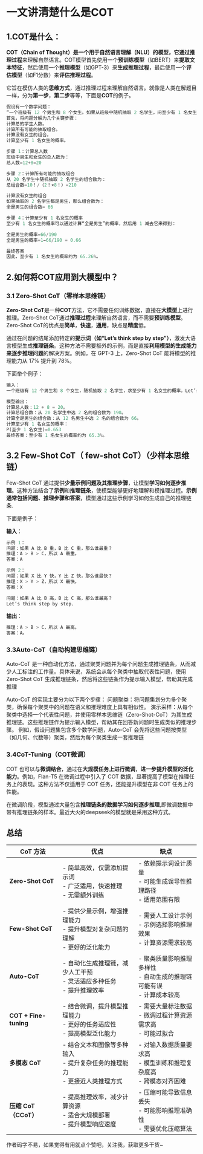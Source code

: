 # 一文讲清楚什么是COT

## 1.COT是什么：

**COT（Chain of Thought）**是一个用于自然语言理解（NLU）的模型，它通过**推理过程**来理解自然语言。COT模型首先使用一个**预训练模型**（如BERT）来**提取文本特征**，然后使用一个**推理模型**（如GPT-3）来**生成推理过程**，最后使用一个**评估模型**（如F1分数）来**评估推理过程**。

它旨在模仿人类的**思维方式**，通过推理过程来理解自然语言。就像是人类在解题目一样，分为**第一步**，**第二步**等等，下面是**COT**的例子。

```python
假设有一个数学问题：
“一个班级有 12 个男生和 8 个女生。如果从班级中随机抽取 2 名学生，问至少有 1 名女生的概率是多少？”
首先，将问题分解为几个关键步骤：
计算总的学生人数。
计算所有可能的抽取组合。
计算没有女生的组合。
计算至少有 1 名女生的概率。

步骤 1：计算总人数
班级中男生和女生的总人数为：
总人数=12+8=20

步骤 2：计算所有可能的抽取组合
从 20 名学生中随机抽取 2 名学生的组合数为：
总组合数=10！/（2！×8！）=210

计算没有女生的组合
如果抽取的 2 名学生都是男生，那么组合数为：
全是男生的组合数= 66

步骤 4：计算至少有 1 名女生的概率
至少有 1 名女生的概率可以通过计算“全是男生”的概率，然后用 1 减去它来得到：

全是男生的概率=66/190
全是男生的概率=1−66/190 = 0.66

最终答案
因此，至少有 1 名女生的概率约为 65.26%。
```

## 2.如何将COT应用到大模型中？

### 3.1 Zero-Shot CoT（零样本思维链）

**Zero-Shot CoT**是一种**COT**方法，它不需要任何训练数据，直接在**大模型**上进行推理。Zero-Shot CoT通过**推理过程**来理解自然语言，而不需要**预训练模型**。Zero-Shot CoT的优点是**简单**，**快速**，**通用**，缺点是**精度**低。

通过在问题的结尾添加特定的**提示词（如“Let’s think step by step”）**，激发大语言模型生成**推理链条**。这种方法不需要额外的示例，而是直接**利用模型的生成能力来逐步推理问题**的解决方案。例如，在 GPT-3 上，Zero-Shot CoT 能将模型的推理能力从 17% 提升到 78%。

下面举个例子：

```python
输入：
一个班级有 12 个男生和 8 个女生，随机抽取 2 名学生，求至少有 1 名女生的概率。Let’s think step by step.

模型输出：
计算总人数：12 + 8 = 20。
计算总组合数：从 20 名学生中选 2 名的组合数为 190。
计算全是男生的组合数：从 12 名男生中选 2 名的组合数为 66。
计算至少有 1 名女生的概率：
P(至少 1 名女生)=0.653
最终答案：至少有 1 名女生的概率约为 65.3%。
```

## 3.2 Few-Shot CoT（ few-shot CoT）（少样本思维链）

Few-Shot CoT 通过提供**少量示例问题及其推理步骤**，让模型**学习如何逐步推理**。这种方法结合了**示例**和**推理链条**，使模型能够更好地理解和模推理过程。**示例通常包括问题、推理步骤和答案**，模型通过这些示例学习如何生成自己的推理链条.

下面是例子：

**输入**：

```python
示例 1：
问题：如果 A 比 B 重，B 比 C 重，那么谁最重？
推理：A > B > C，所以 A 最重。
答案：A

示例 2：
问题：如果 X 比 Y 快，Y 比 Z 快，那么谁最快？
推理：X > Y > Z，所以 X 最快。
答案：X

问题：如果 A 比 B 高，B 比 C 高，那么谁最高？
Let’s think step by step.
```

**输出**：

```python
推理：A > B > C，所以 A 最高。
答案：A。
```

### 3.3Auto-CoT（自动构建思维链）

Auto-CoT 是一种自动化方法，通过聚类问题并为每个问题生成推理链条，从而减少人工标注的工作量。具体来说，系统会从每个聚类中抽取代表性问题，使用 Zero-Shot CoT 生成推理链条，然后将这些链条作为提示输入模型，帮助其完成推理

Auto-CoT 的实现主要分为以下两个步骤：
问题聚类：将问题集划分为多个聚类，确保每个聚类中的问题在语义和推理难度上具有相似性。
演示采样：从每个聚类中选择一个代表性问题，并使用零样本思维链（Zero-Shot-CoT）为其生成推理链。这些推理链作为提示输入模型，帮助其在回答新问题时生成类似的推理步骤。
例如，假设问题集包含多个数学问题，Auto-CoT 会先将这些问题按类型（如几何、代数等）聚类，然后为每个聚类生成一套推理链

### 3.4CoT-Tuning（COT微调）

COT 也可以与**微调结合**，通过在**大规模任务上进行微调**，**进一步提升模型的泛化能力**。例如，Flan-T5 在微调过程中引入了 COT 数据，显著提高了模型在推理任务上的表现。这种方法不仅适用于 COT 任务，还能提升模型在非 COT 任务上的性能。

在微调阶段，模型通过大量包含**推理链条的数据学习如何逐步推理**,即微调数据中带有推理链条的样本。最近大火的deepseek的模型就是采用这种方式。

## 总结

| CoT 方法         | 优点                                                                 | 缺点                                                                 |
|------------------|----------------------------------------------------------------------|----------------------------------------------------------------------|
| **Zero-Shot CoT** | - 简单高效，仅需添加提示词<br>- 广泛适用，快速推理<br>- 无需额外训练 | - 依赖提示词设计质量<br>- 可能生成误导性推理路径<br>- 适用范围有限 |
| **Few-Shot CoT**  | - 提供少量示例，增强推理能力<br>- 提升模型对复杂问题的理解<br>- 更好的泛化能力 | - 需要人工设计示例<br>- 示例选择影响推理效果<br>- 计算资源需求较高 |
| **Auto-CoT**     | - 自动化生成推理链，减少人工干预<br>- 灵活适应多种任务<br>- 提升推理效率 | - 聚类质量影响推理多样性<br>- 自动生成的推理链可能有误<br>- 计算成本较高 |
| **COT + Fine-tuning** | - 结合微调，提升模型推理能力<br>- 更好的任务适应性<br>- 提高模型泛化能力 | - 需要大量标注数据<br>- 微调过程计算资源需求高<br>- 可能过拟合 |
| **多模态 CoT**   | - 结合文本和图像等多种输入<br>- 提升复杂任务的推理能力<br>- 更接近人类推理方式 | - 对输入数据质量要求高<br>- 模型训练和推理复杂度高<br>- 跨模态对齐困难 |
| **压缩 CoT（CCoT）** | - 提高推理效率，减少计算资源<br>- 适合大规模部署<br>- 提升模型响应速度 | - 压缩可能导致信息丢失<br>- 可能影响推理准确性<br>- 需要优化压缩算法 |

作者码字不易，如果觉得有用就点个赞吧，关注我，获取更多干货~